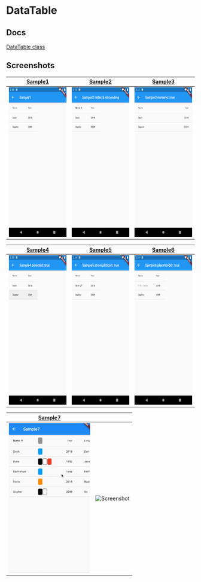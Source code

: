 # DataTable

## Docs

[DataTable class](https://api.flutter.dev/flutter/material/DataTable-class.html)

## Screenshots

|[Sample1](./lib/pages/sample1.dart)|[Sample2](./lib/pages/sample2.dart)|[Sample3](./lib/pages/sample3.dart)|
|:-:|:-:|:-:|
|<img src="./screenshots/Sample1.png" height="400" alt="Screenshot"/>|<img src="./screenshots/Sample2.png" height="400" alt="Screenshot"/>|<img src="./screenshots/Sample3.png" height="400" alt="Screenshot"/>|

|[Sample4](./lib/pages/sample4.dart)|[Sample5](./lib/pages/sample5.dart)|[Sample6](./lib/pages/sample6.dart)|
|:-:|:-:|:-:|
|<img src="./screenshots/Sample4.png" height="400" alt="Screenshot"/>|<img src="./screenshots/Sample5.png" height="400" alt="Screenshot"/>|<img src="./screenshots/Sample6.png" height="400" alt="Screenshot"/>|

|[Sample7](./lib/pages/sample7.dart)||
|:-:|:-:|
|<img src="./screenshots/gif/Sample7-1.gif" height="400" alt="Screenshot"/>|<img src="./screenshots/gif/Sample7-2.gif" height="400" alt="Screenshot"/>|